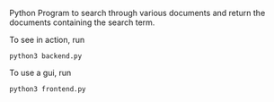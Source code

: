 Python Program to search through various documents and return the documents containing the search term.

To see in action, run

```python3 backend.py```

To use a gui, run

```python3 frontend.py```